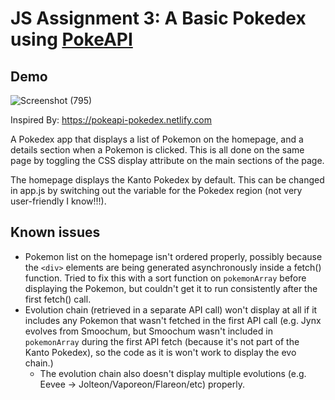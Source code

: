 # JS Assignment 3: A Basic Pokedex using [PokeAPI](https://pokeapi.co/)
## Demo
![Screenshot (795)](https://user-images.githubusercontent.com/75971776/149556558-ffe61431-7785-46eb-bb04-326a5aead68d.png)

Inspired By: https://pokeapi-pokedex.netlify.com

A Pokedex app that displays a list of Pokemon on the homepage, and a details section when a Pokemon is clicked. This is all done on the same page by toggling the CSS display attribute on the main sections of the page.

The homepage displays the Kanto Pokedex by default. This can be changed in app.js by switching out the variable for the Pokedex region (not very user-friendly I know!!!).


## Known issues
- Pokemon list on the homepage isn't ordered properly, possibly because the `<div>` elements are being generated asynchronously inside a fetch() function. Tried to fix this with a sort function on `pokemonArray` before displaying the Pokemon, but couldn't get it to run consistently after the first fetch() call.
- Evolution chain (retrieved in a separate API call) won't display at all if it includes any Pokemon that wasn't fetched in the first API call (e.g. Jynx evolves from Smoochum, but Smoochum wasn't included in `pokemonArray` during the first API fetch (because it's not part of the Kanto Pokedex), so the code as it is won't work to display the evo chain.)
  - The evolution chain also doesn't display multiple evolutions (e.g. Eevee -> Jolteon/Vaporeon/Flareon/etc) properly. 
